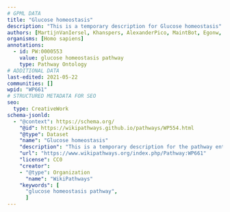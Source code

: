 ```yaml
---
# GPML DATA
title: "Glucose homeostasis"
description: "This is a temporary description for Glucose homeostasis"
authors: [MartijnVanIersel, Khanspers, AlexanderPico, MaintBot, Egonw, Mkutmon, Eweitz]
organisms: [Homo sapiens]
annotations:
  - id: PW:0000553
    value: glucose homeostasis pathway
    type: Pathway Ontology
# ADDITIONAL DATA
last-edited: 2021-05-22
communities: []
wpid: "WP661"
# STRUCTURED METADATA FOR SEO
seo:
  type: CreativeWork
schema-jsonld:
  - "@context": https://schema.org/
    "@id": https://wikipathways.github.io/pathways/WP554.html
    "@type": Dataset
    "name": "Glucose homeostasis"
    "description": "This is a temporary description for the pathway entitled: Glucose homeostasis"
    "url": "https://www.wikipathways.org/index.php/Pathway:WP661"
    "license": CC0
    "creator":
    - "@type": Organization
      "name": "WikiPathways"
    "keywords": [
      "glucose homeostasis pathway",
      ]
---
```

